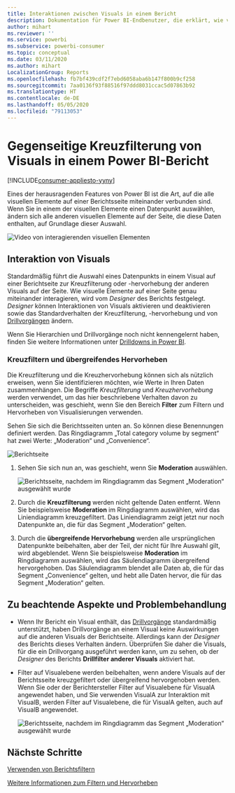 ```yaml
---
title: Interaktionen zwischen Visuals in einem Bericht
description: Dokumentation für Power BI-Endbenutzer, die erklärt, wie visuelle Elemente auf einer Berichtsseite interagieren.
author: mihart
ms.reviewer: ''
ms.service: powerbi
ms.subservice: powerbi-consumer
ms.topic: conceptual
ms.date: 03/11/2020
ms.author: mihart
LocalizationGroup: Reports
ms.openlocfilehash: fb7bf439cdf2f7ebd6058aba6b147f800b9cf258
ms.sourcegitcommit: 7aa0136f93f88516f97ddd8031ccac5d07863b92
ms.translationtype: HT
ms.contentlocale: de-DE
ms.lasthandoff: 05/05/2020
ms.locfileid: "79113053"
---
```

# <a name="how-visuals-cross-filter-each-other-in-a-power-bi-report"></a>Gegenseitige Kreuzfilterung von Visuals in einem Power BI-Bericht

[!INCLUDE[consumer-appliesto-yyny](../includes/consumer-appliesto-yyny.md)]

Eines der herausragenden Features von Power BI ist die Art, auf die alle visuellen Elemente auf einer Berichtsseite miteinander verbunden sind. Wenn Sie in einem der visuellen Elemente einen Datenpunkt auswählen, ändern sich alle anderen visuellen Elemente auf der Seite, die diese Daten enthalten, auf Grundlage dieser Auswahl. 

![Video von interagierenden visuellen Elementen](media/end-user-interactions/interactions.gif)

## <a name="how-visuals-interact-with-each-other"></a>Interaktion von Visuals

Standardmäßig führt die Auswahl eines Datenpunkts in einem Visual auf einer Berichtseite zur Kreuzfilterung oder -hervorhebung der anderen Visuals auf der Seite. Wie visuelle Elemente auf einer Seite genau miteinander interagieren, wird vom *Designer* des Berichts festgelegt. *Designer* können Interaktionen von Visuals aktivieren und deaktivieren sowie das Standardverhalten der Kreuzfilterung, -hervorhebung und von [Drillvorgängen](end-user-drill.md) ändern. 

Wenn Sie Hierarchien und Drillvorgänge noch nicht kennengelernt haben, finden Sie weitere Informationen unter [Drilldowns in Power BI](end-user-drill.md). 

### <a name="cross-filtering-and-cross-highlighting"></a>Kreuzfiltern und übergreifendes Hervorheben

Die Kreuzfilterung und die Kreuzhervorhebung können sich als nützlich erweisen, wenn Sie identifizieren möchten, wie Werte in Ihren Daten zusammenhängen. Die Begriffe *Kreuzfilterung* und *Kreuzhervorhebung* werden verwendet, um das hier beschriebene Verhalten davon zu unterscheiden, was geschieht, wenn Sie den Bereich **Filter** zum Filtern und Hervorheben von Visualisierungen verwenden.  

Sehen Sie sich die Berichtsseiten unten an. So können diese Benennungen definiert werden. Das Ringdiagramm „Total category volume by segment“ hat zwei Werte: „Moderation“ und „Convenience“. 

![Berichtseite](media/end-user-interactions/power-bi-interactions-before.png)

1. Sehen Sie sich nun an, was geschieht, wenn Sie **Moderation** auswählen.

    ![Berichtsseite, nachdem im Ringdiagramm das Segment „Moderation“ ausgewählt wurde](media/end-user-interactions/power-bi-interactions-after.png)

2. Durch die **Kreuzfilterung** werden nicht geltende Daten entfernt. Wenn Sie beispielsweise **Moderation** im Ringdiagramm auswählen, wird das Liniendiagramm kreuzgefiltert. Das Liniendiagramm zeigt jetzt nur noch Datenpunkte an, die für das Segment „Moderation“ gelten. 

3. Durch die **übergreifende Hervorhebung** werden alle ursprünglichen Datenpunkte beibehalten, aber der Teil, der nicht für Ihre Auswahl gilt, wird abgeblendet. Wenn Sie beispielsweise **Moderation** im Ringdiagramm auswählen, wird das Säulendiagramm übergreifend hervorgehoben. Das Säulendiagramm blendet alle Daten ab, die für das Segment „Convenience“ gelten, und hebt alle Daten hervor, die für das Segment „Moderation“ gelten. 


## <a name="considerations-and-troubleshooting"></a>Zu beachtende Aspekte und Problembehandlung
- Wenn Ihr Bericht ein Visual enthält, das [Drillvorgänge](end-user-drill.md) standardmäßig unterstützt, haben Drillvorgänge an einem Visual keine Auswirkungen auf die anderen Visuals der Berichtseite. Allerdings kann der *Designer* des Berichts dieses Verhalten ändern. Überprüfen Sie daher die Visuals, für die ein Drillvorgang ausgeführt werden kann, um zu sehen, ob der *Designer* des Berichts **Drillfilter anderer Visuals** aktiviert hat.
    
- Filter auf Visualebene werden beibehalten, wenn andere Visuals auf der Berichtsseite kreuzgefiltert oder übergreifend hervorgehoben werden. Wenn Sie oder der Berichtersteller Filter auf Visualebene für VisualA angewendet haben, und Sie verwenden VisualA zur Interaktion mit VisualB, werden Filter auf Visualebene, die für VisualA gelten, auch auf VisualB angewendet.

    ![Berichtsseite, nachdem im Ringdiagramm das Segment „Moderation“ ausgewählt wurde](media/end-user-interactions/power-bi-visual-filters.png)

## <a name="next-steps"></a>Nächste Schritte
[Verwenden von Berichtsfiltern](../power-bi-how-to-report-filter.md)    


[Weitere Informationen zum Filtern und Hervorheben](end-user-report-filter.md) 
